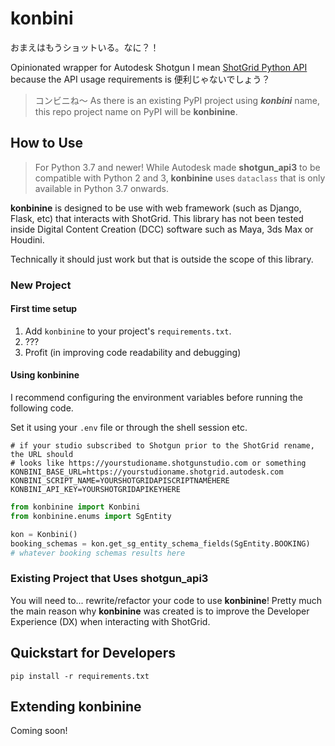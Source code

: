 # konbini

おまえはもうショットいる。なに？！

Opinionated wrapper for Autodesk Shotgun I mean [ShotGrid Python API](https://github.com/shotgunsoftware/python-api)
because the API usage requirements is 便利じゃないでしょう？

> コンビニね～ As there is an existing PyPI project using **_konbini_** name, this repo project name
> on PyPI will be **konbinine**.

## How to Use

> For Python 3.7 and newer! While Autodesk made **shotgun_api3** to be compatible with Python 2 and 3, **konbinine**
> uses `dataclass` that is only available in Python 3.7 onwards.

**konbinine** is designed to be use with web framework (such as Django, Flask, etc) that interacts with ShotGrid. This
library has not been tested inside Digital Content Creation (DCC) software such as Maya, 3ds Max or Houdini.

Technically it should just work but that is outside the scope of this library.

### New Project

#### First time setup

1. Add `konbinine` to your project's `requirements.txt`.
2. ???
3. Profit (in improving code readability and debugging)

#### Using konbinine

I recommend configuring the environment variables before running the following code.

Set it using your `.env` file or through the shell session etc.

```shell
# if your studio subscribed to Shotgun prior to the ShotGrid rename, the URL should
# looks like https://yourstudioname.shotgunstudio.com or something 
KONBINI_BASE_URL=https://yourstudioname.shotgrid.autodesk.com
KONBINI_SCRIPT_NAME=YOURSHOTGRIDAPISCRIPTNAMEHERE
KONBINI_API_KEY=YOURSHOTGRIDAPIKEYHERE
```

```python
from konbinine import Konbini
from konbinine.enums import SgEntity

kon = Konbini()
booking_schemas = kon.get_sg_entity_schema_fields(SgEntity.BOOKING)
# whatever booking schemas results here
```

### Existing Project that Uses shotgun_api3

You will need to... rewrite/refactor your code to use **konbinine**! Pretty much the main reason why **konbinine** was
created is to improve the Developer Experience (DX) when interacting with ShotGrid.

## Quickstart for Developers

```commandline
pip install -r requirements.txt
```

## Extending konbinine

Coming soon!

